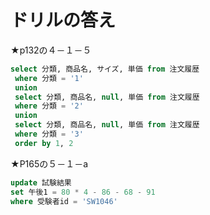 # ドリルの答え

★p132の４－１－５

```sql
select 分類, 商品名, サイズ, 単価 from 注文履歴
 where 分類 = '1' 
 union
 select 分類, 商品名, null, 単価 from 注文履歴
 where 分類 = '2' 
 union
 select 分類, 商品名, null, 単価 from 注文履歴
 where 分類 = '3'
 order by 1, 2
```

★P165の５－１－a

```sql
update 試験結果
set 午後1 = 80 * 4 - 86 - 68 - 91
where 受験者id = 'SW1046'
```